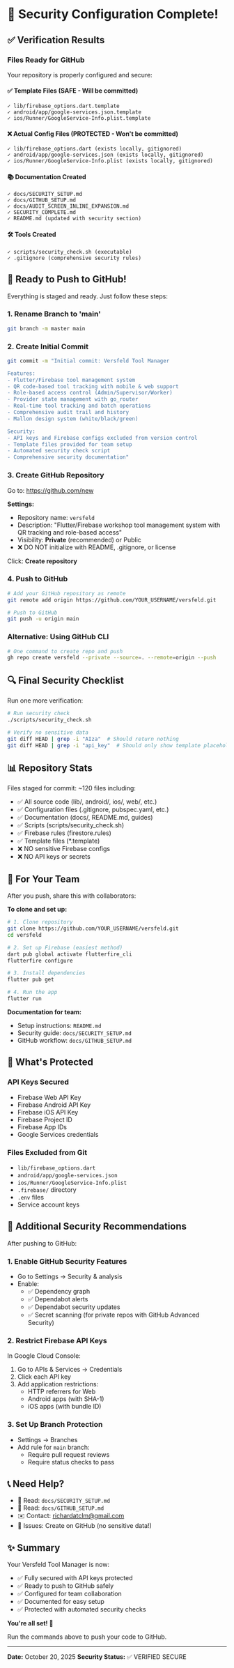 # 🎉 Security Configuration Complete!

## ✅ Verification Results

### Files Ready for GitHub
Your repository is properly configured and secure:

#### ✅ Template Files (SAFE - Will be committed)
```
✓ lib/firebase_options.dart.template
✓ android/app/google-services.json.template  
✓ ios/Runner/GoogleService-Info.plist.template
```

#### ❌ Actual Config Files (PROTECTED - Won't be committed)
```
✓ lib/firebase_options.dart (exists locally, gitignored)
✓ android/app/google-services.json (exists locally, gitignored)
✓ ios/Runner/GoogleService-Info.plist (exists locally, gitignored)
```

#### 📚 Documentation Created
```
✓ docs/SECURITY_SETUP.md
✓ docs/GITHUB_SETUP.md
✓ docs/AUDIT_SCREEN_INLINE_EXPANSION.md
✓ SECURITY_COMPLETE.md
✓ README.md (updated with security section)
```

#### 🛠️ Tools Created
```
✓ scripts/security_check.sh (executable)
✓ .gitignore (comprehensive security rules)
```

## 🚀 Ready to Push to GitHub!

Everything is staged and ready. Just follow these steps:

### 1. Rename Branch to 'main'
```bash
git branch -m master main
```

### 2. Create Initial Commit
```bash
git commit -m "Initial commit: Versfeld Tool Manager

Features:
- Flutter/Firebase tool management system
- QR code-based tool tracking with mobile & web support
- Role-based access control (Admin/Supervisor/Worker)
- Provider state management with go_router
- Real-time tool tracking and batch operations
- Comprehensive audit trail and history
- Mallon design system (white/black/green)

Security:
- API keys and Firebase configs excluded from version control
- Template files provided for team setup
- Automated security check script
- Comprehensive security documentation"
```

### 3. Create GitHub Repository

Go to: https://github.com/new

**Settings:**
- Repository name: `versfeld`
- Description: "Flutter/Firebase workshop tool management system with QR tracking and role-based access"
- Visibility: **Private** (recommended) or Public
- ❌ DO NOT initialize with README, .gitignore, or license

Click: **Create repository**

### 4. Push to GitHub
```bash
# Add your GitHub repository as remote
git remote add origin https://github.com/YOUR_USERNAME/versfeld.git

# Push to GitHub
git push -u origin main
```

### Alternative: Using GitHub CLI
```bash
# One command to create repo and push
gh repo create versfeld --private --source=. --remote=origin --push
```

## 🔍 Final Security Checklist

Run one more verification:
```bash
# Run security check
./scripts/security_check.sh

# Verify no sensitive data
git diff HEAD | grep -i "AIza"  # Should return nothing
git diff HEAD | grep -i "api_key"  # Should only show template placeholders
```

## 📊 Repository Stats

Files staged for commit: ~120 files including:
- ✅ All source code (lib/, android/, ios/, web/, etc.)
- ✅ Configuration files (.gitignore, pubspec.yaml, etc.)
- ✅ Documentation (docs/, README.md, guides)
- ✅ Scripts (scripts/security_check.sh)
- ✅ Firebase rules (firestore.rules)
- ✅ Template files (*.template)
- ❌ NO sensitive Firebase configs
- ❌ NO API keys or secrets

## 👥 For Your Team

After you push, share this with collaborators:

**To clone and set up:**
```bash
# 1. Clone repository
git clone https://github.com/YOUR_USERNAME/versfeld.git
cd versfeld

# 2. Set up Firebase (easiest method)
dart pub global activate flutterfire_cli
flutterfire configure

# 3. Install dependencies
flutter pub get

# 4. Run the app
flutter run
```

**Documentation for team:**
- Setup instructions: `README.md`
- Security guide: `docs/SECURITY_SETUP.md`
- GitHub workflow: `docs/GITHUB_SETUP.md`

## 🎯 What's Protected

### API Keys Secured
- Firebase Web API Key
- Firebase Android API Key
- Firebase iOS API Key
- Firebase Project ID
- Firebase App IDs
- Google Services credentials

### Files Excluded from Git
- `lib/firebase_options.dart`
- `android/app/google-services.json`
- `ios/Runner/GoogleService-Info.plist`
- `.firebase/` directory
- `.env` files
- Service account keys

## 🔐 Additional Security Recommendations

After pushing to GitHub:

### 1. Enable GitHub Security Features
- Go to Settings → Security & analysis
- Enable:
  - ✅ Dependency graph
  - ✅ Dependabot alerts
  - ✅ Dependabot security updates
  - ✅ Secret scanning (for private repos with GitHub Advanced Security)

### 2. Restrict Firebase API Keys
In Google Cloud Console:
1. Go to APIs & Services → Credentials
2. Click each API key
3. Add application restrictions:
   - HTTP referrers for Web
   - Android apps (with SHA-1)
   - iOS apps (with bundle ID)

### 3. Set Up Branch Protection
- Settings → Branches
- Add rule for `main` branch:
  - Require pull request reviews
  - Require status checks to pass

## 📞 Need Help?

- 📖 Read: `docs/SECURITY_SETUP.md`
- 📖 Read: `docs/GITHUB_SETUP.md`
- ✉️ Contact: richardatclm@gmail.com
- 🐛 Issues: Create on GitHub (no sensitive data!)

## ✨ Summary

Your Versfeld Tool Manager is now:
- ✅ Fully secured with API keys protected
- ✅ Ready to push to GitHub safely
- ✅ Configured for team collaboration
- ✅ Documented for easy setup
- ✅ Protected with automated security checks

**You're all set! 🚀**

Run the commands above to push your code to GitHub.

---

**Date:** October 20, 2025
**Security Status:** ✅ VERIFIED SECURE

